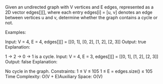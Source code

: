 Given an undirected graph with V vertices and E edges, represented as a 2D vector edges[][], where each entry edges[i] = [u, v] denotes an edge between vertices u and v, determine whether the graph contains a cycle or not.

Examples:

Input: V = 4, E = 4, edges[][] = [[0, 1], [0, 2], [1, 2], [2, 3]]
Output: true
Explanation: 
 
1 -> 2 -> 0 -> 1 is a cycle.
Input: V = 4, E = 3, edges[][] = [[0, 1], [1, 2], [2, 3]]
Output: false
Explanation: 
 
No cycle in the graph.
Constraints:
1 ≤ V ≤ 105
1 ≤ E = edges.size() ≤ 105
Time Complexity: O(V + E)Auxiliary Space: O(V)
